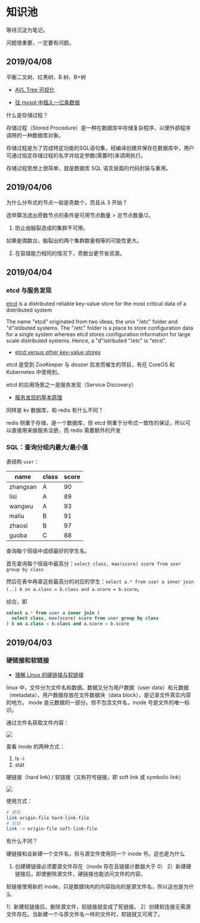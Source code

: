 # 知识池

等待沉淀为笔记。

问题很重要，一定要有问题。

## 2019/04/08

平衡二叉树、红黑树、B 树、B+树
- [AVL Tree 可视化](https://www.cs.usfca.edu/~galles/visualization/AVLtree.html)


- [往 mysql 中插入一亿条数据](https://www.jianshu.com/p/3e18feb65b26)

什么是存储过程？

存储过程（Stored Procedure）是一种在数据库中存储复杂程序，以便外部程序调用的一种数据库对象。

存储过程是为了完成特定功能的SQL语句集，经编译创建并保存在数据库中，用户可通过指定存储过程的名字并给定参数(需要时)来调用执行。

存储过程思想上很简单，就是数据库 SQL 语言层面的代码封装与重用。

## 2019/04/06

为什么分布式的节点一般是奇数个，而且从 3 开始？

选举算法选出奇数节点的条件是可用节点数量 > 总节点数量/2。

1. 防止由脑裂造成的集群不可用。

如果是偶数台，脑裂出的两个集群数量相等的可能性更大。

2. 在容错能力相同的情况下，奇数台更节省资源。

## 2019/04/04

### etcd 与服务发现

[etcd](https://github.com/etcd-io/etcd) is a distributed reliable key-value store for the most critical data of a distributed system

The name "etcd" originated from two ideas, the unix "/etc" folder and "d"istibuted systems. The "/etc" folder is a place to store configuration data for a single system whereas etcd stores configuration information for large scale distributed systems. Hence, a "d"istributed "/etc" is "etcd".

- [etcd versus other key-value stores](https://coreos.com/etcd/docs/latest/learning/why.html)

etcd 是受到 ZooKeeper 与 doozer 启发而催生的项目，有在 CoreOS 和 Kubernetes 中使用到。

etcd 的应用场景之一是服务发现（Service Discovery）

- [服务发现的基本原理](https://zhuanlan.zhihu.com/p/34332329)

同样是 kv 数据库，和 redis 有什么不同？

redis 侧重于存储，是一个数据库，但 etcd 侧重于分布式一致性的保证，所以可以直接用来做服务注册，而 redis 需要额外的开发

### SQL：查询分组内最大/最小值

表结构 `user`：

| name | class | score |
| --- | --- | --- |
| zhangsan | A | 90 |
| lisi | A | 89 |
| wangwu | A | 93 |
| maliu | B | 91 |
| zhaosi | B | 97 |
| guoba | C | 88 |

查询每个班级中成绩最好的学生名。

首先查询每个班级中最高分：`select class, max(score) score from user group by class`

然后在表中再查这些最高分的对应的学生：`select a.* from user a inner join (..) b on a.class = b.class and a.score = b.score`。

综合，即

```sql
select a.* from user a inner join (
  select class, max(score) score from user group by class
) b on a.class = b.class and a.score = b.score
```

## 2019/04/03

### 硬链接和软链接

- [理解 Linux 的硬链接与软链接](https://www.ibm.com/developerworks/cn/linux/l-cn-hardandsymb-links/index.html)

linux 中，文件分为文件名和数据。数据又分为用户数据（user data）和元数据（metadata），用户数据存放在文件数据块（data block），是记录文件真实内容的地方。
inode 是元数据的一部分，但不包含文件名，inode 号是文件的唯一标识。

通过文件名获取文件内容：

![](https://www.ibm.com/developerworks/cn/linux/l-cn-hardandsymb-links/image001.jpg)

查看 inode 的两种方式：

1. ls -i
2. stat <file>

硬链接（hard link) / 软链接（又称符号链接，即 soft link 或 symbolic link）

![](https://www.ibm.com/developerworks/cn/linux/l-cn-hardandsymb-links/image002.jpg)

使用方式：

```bash
# 硬链
link origin-file hard-link-file
# 软链
link -s origin-file soft-link-file
```

有什么不同？

硬链接和会新建一个文件名，但与源文件使用同一个 inode 号。这也是为什么

1) 创建硬链接必须要源文件存在（inode 存在且链接计数器大于 0）
2）新建硬链接后，即使删除源文件，硬链接也能访问文件的内容。

软链接使用新的 inode，只是数据块内的内容指向的是源文件名，所以这也是为什么

1）新建软链接后，删除源文件，软链接就变成了死链接。
2）创建软连接无需源文件存在。当新建一个与原文件名一样的文件时，软链就又可用了。
